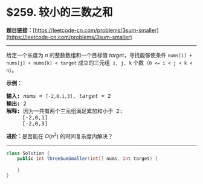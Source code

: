 # $259. 较小的三数之和

**题目链接：**[https://leetcode-cn.com/problems/3sum-smaller](https://leetcode-cn.com/problems/3sum-smaller)

---

<div class="content__1Y2H">
 <div class="notranslate">
  <p>给定一个长度为 <em>n</em> 的整数数组和一个目标值<em> target</em>，寻找能够使条件&nbsp;<code>nums[i] + nums[j] + nums[k] &lt; target</code>&nbsp;成立的三元组&nbsp; <code>i, j, k</code>&nbsp;个数（<code>0 &lt;= i &lt; j &lt; k &lt; n</code>）。</p> 
  <p><strong>示例：</strong></p> 
  <pre class="language-text"><strong>输入: </strong><em>nums</em> = <code>[-2,0,1,3]</code>, <em>target</em> = 2
<strong>输出: </strong>2 
<strong>解释: </strong>因为一共有两个三元组满足累加和小于 2:
&nbsp;    [-2,0,1]
     [-2,0,3]
</pre> 
  <p><strong>进阶：</strong>是否能在&nbsp;<em>O</em>(<em>n</em><sup>2</sup>) 的时间复杂度内解决？</p> 
 </div>
</div>

---

```java
class Solution {
    public int threeSumSmaller(int[] nums, int target) {
        
    }
}
```